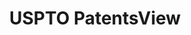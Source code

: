 ---
bigquery: https://console.cloud.google.com/bigquery?p=patents-public-data&d=patentsview&page=dataset
citation: Attribution should be given to PatentsView for use, distribution, or derivative
  works.
code: https://github.com/CSSIP-AIR/PatentsView-Code-Snippets/
contributors: USPTO
cost: None
description: 'PatentsView includes US patent data including raw data (summaries, applications,
  pregrant applications), disambugations of inventors and assignees, and inventor
  gender estimates.  Also foreign priority data, # of figures and sheets, and government
  interest statements.'
documentation: https://patentsview.org/query/builder-faqs
last_edit: Mon, 04 Apr 2022 19:02:57 GMT
location: https://patentsview.org/
maintained_by: USPTO
record_creation_timestamp: 12/2/2020 17:20:46
schema_fields: '[''inventor_id'', ''application_id'', ''disamb_inventor_id_20200630'',
  ''num'', ''subclass'', ''organization_id'', ''id'', ''doctype'', ''disamb_inventor_id_20171003'',
  ''state_fips'', ''level_two'', ''main_group'', ''longitude'', ''status'', ''type'',
  ''lname'', ''date'', ''_371_date'', ''uuid'', ''number'', ''location_id'', ''applicant_type'',
  ''disamb_assignee_id_20200929'', ''deceased'', ''classification_level'', ''series_code'',
  ''rule_47'', ''lawyer_id'', ''num_claims'', ''level_one'', ''disamb_inventor_id_20190820'',
  ''f102_date'', ''rawinventor_id'', ''disamb_inventor_id_20181127'', ''subgroup_id'',
  ''reldocno'', ''disamb_inventor_id_20191231'', ''ipc_class'', ''country_transformed'',
  ''mainclass_id'', ''term_extension'', ''field_title'', ''section'', ''exemplary'',
  ''name_first'', ''term_grant'', ''city'', ''_102_date'', ''dependent'', ''rawassignee_id'',
  ''lapse_of_patent'', ''disamb_inventor_id_20170808'', ''kind'', ''role'', ''term_disclaimer'',
  ''rawlocation_id'', ''contract_award_number'', ''length'', ''disamb_inventor_id_20180528'',
  ''num_figures'', ''classification_value'', ''category'', ''subgroup'', ''state'',
  ''subcategory_id'', ''disamb_inventor_id_20191008'', ''text'', ''latlong'', ''num_sheets'',
  ''classification_data_source'', ''subsection_id'', ''action_date'', ''disamb_assignee_id_20190820'',
  ''fname'', ''disamb_inventor_id_20171226'', ''section_id'', ''disclaimer_date'',
  ''classification_status'', ''citation_id'', ''disamb_assignee_id_20191008'', ''publication_number'',
  ''organization'', ''disamb_inventor_id_20201229'', ''level_three'', ''variety'',
  ''abstract'', ''sequence'', ''filename'', ''latin_name'', ''category_id'', ''disamb_inventor_id_20190312'',
  ''doc_type'', ''attribution_status'', ''patent_id'', ''assignee_id'', ''sector_title'',
  ''rel_id'', ''name'', ''group_id'', ''male'', ''disamb_assignee_id_20200630'', ''disamb_assignee_id_20190312'',
  ''field_id'', ''disamb_inventor_id_20200929'', ''symbol_position'', ''gi_statement'',
  ''disamb_inventor_id_20200331'', ''relkind'', ''country'', ''title'', ''disamb_assignee_id_20191231'',
  ''name_last'', ''subclass_id'', ''f371_date'', ''county_fips'', ''male_flag'', ''withdrawn'',
  ''county'', ''latitude'', ''disamb_inventor_id_20170307'', ''disamb_assignee_id_20181127'',
  ''designation'', ''group'', ''ipc_version_indicator'', ''disamb_assignee_id_20200331'']'
shortname: patentsview
tags:
- disambiguation
- United States
- gender
terms_of_use: Creative Commons Attribution 4.0 International License.
timeframe: 1963-1999
title: USPTO PatentsView
uuid: cf1780b1-e265-4e49-8d1d-83b9cfe0fd9a
---